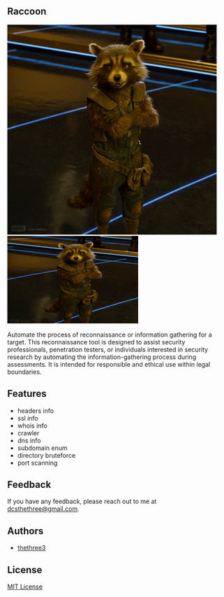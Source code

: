 ## Raccoon
![raccoon](https://github.com/thethree3/Raccoon/blob/main/giphy.gif)
<img src="https://github.com/thethree3/Raccoon/blob/main/giphy.gif" alt="Alt Text" width="300" height="200">

   Automate the process of reconnaissance or information gathering for a target.
   This reconnaissance tool is designed to assist security professionals, penetration testers, or individuals interested in security research by automating the information-gathering process during assessments. It is intended for responsible and ethical use within legal boundaries.

## Features
- headers info
- ssl info
- whois info
- crawler
- dns info
- subdomain enum
- directory bruteforce
- port scanning

## Feedback
   If you have any feedback, please reach out to me at dcsthethree@gmail.com.

## Authors
- [thethree3](https://github.com/thethree3)

## License
[MIT License](LICENSE)
